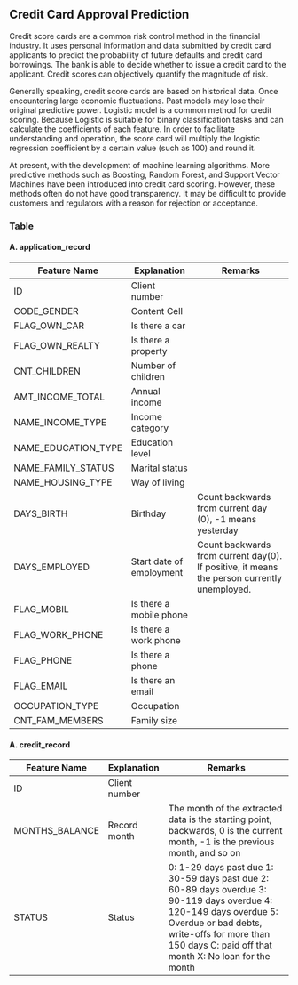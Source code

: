 ## Credit Card Approval Prediction

Credit score cards are a common risk control method in the financial industry. It uses personal information and data submitted by credit card applicants to predict the probability of future defaults and credit card borrowings. The bank is able to decide whether to issue a credit card to the applicant. Credit scores can objectively quantify the magnitude of risk.
 
Generally speaking, credit score cards are based on historical data. Once encountering large economic fluctuations. Past models may lose their original predictive power. Logistic model is a common method for credit scoring. Because Logistic is suitable for binary classification tasks and can calculate the coefficients of each feature. In order to facilitate understanding and operation, the score card will multiply the logistic regression coefficient by a certain value (such as 100) and round it.
 
At present, with the development of machine learning algorithms. More predictive methods such as Boosting, Random Forest, and Support Vector Machines have been introduced into credit card scoring. However, these methods often do not have good transparency. It may be difficult to provide customers and regulators with a reason for rejection or acceptance.
### Table
#### A. application_record
| Feature Name | Explanation | Remarks |
| ------------- | ------------- | ------------- |
| ID  | Client number  | 
| CODE_GENDER  | Content Cell  |
|FLAG_OWN_CAR	|Is there a car	
|FLAG_OWN_REALTY|	Is there a property	
|CNT_CHILDREN	|Number of children	
|AMT_INCOME_TOTAL|	Annual income	
|NAME_INCOME_TYPE|	Income category	
|NAME_EDUCATION_TYPE|	Education level	
|NAME_FAMILY_STATUS|	Marital status	
|NAME_HOUSING_TYPE|	Way of living	
|DAYS_BIRTH	|Birthday|	Count backwards from current day (0), -1 means yesterday
|DAYS_EMPLOYED	|Start date of employment|	Count backwards from current day(0). If positive, it means the person currently unemployed.
|FLAG_MOBIL|	Is there a mobile phone	
|FLAG_WORK_PHONE|	Is there a work phone	
|FLAG_PHONE	|Is there a phone	
|FLAG_EMAIL	|Is there an email	
|OCCUPATION_TYPE|	Occupation	|
|CNT_FAM_MEMBERS|	Family size	
#### A. credit_record
| Feature Name | Explanation | Remarks |
| ------------- | ------------- | ------------- |
| ID | Client number 
|MONTHS_BALANCE|	Record month|	The month of the extracted data is the starting point, backwards, 0 is the current month, -1 is the previous month, and so on
|STATUS	|Status	|0: 1-29 days past due 1: 30-59 days past due 2: 60-89 days overdue 3: 90-119 days overdue 4: 120-149 days overdue 5: Overdue or bad debts, write-offs for more than 150 days C: paid off that month X: No loan for the month
